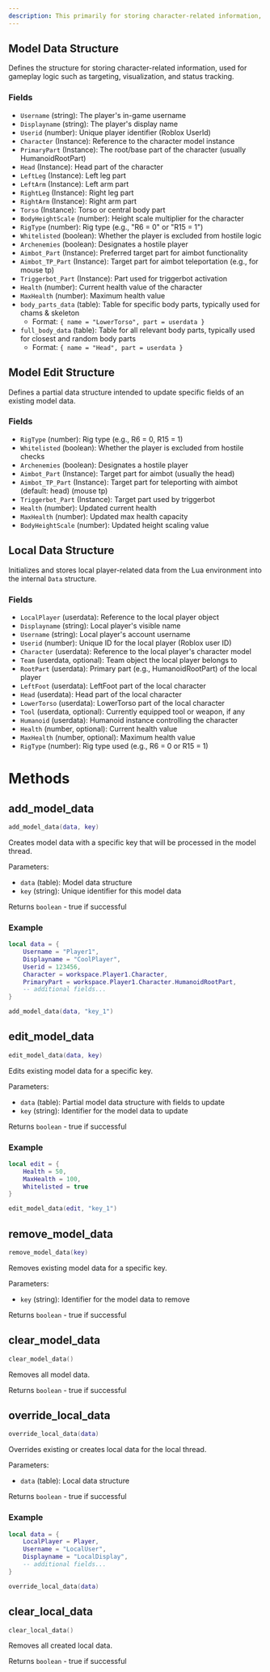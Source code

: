 ```yaml
---
description: This primarily for storing character-related information, used for gameplay logic such as targeting, visualization, and status tracking.
---
```

## Model Data Structure
Defines the structure for storing character-related information, used for gameplay logic such as targeting, visualization, and status tracking.

### Fields
- `Username` (string): The player's in-game username
- `Displayname` (string): The player's display name
- `Userid` (number): Unique player identifier (Roblox UserId)
- `Character` (Instance): Reference to the character model instance
- `PrimaryPart` (Instance): The root/base part of the character (usually HumanoidRootPart)
- `Head` (Instance): Head part of the character
- `LeftLeg` (Instance): Left leg part
- `LeftArm` (Instance): Left arm part
- `RightLeg` (Instance): Right leg part
- `RightArm` (Instance): Right arm part
- `Torso` (Instance): Torso or central body part
- `BodyHeightScale` (number): Height scale multiplier for the character
- `RigType` (number): Rig type (e.g., "R6 = 0" or "R15 = 1")
- `Whitelisted` (boolean): Whether the player is excluded from hostile logic
- `Archenemies` (boolean): Designates a hostile player
- `Aimbot_Part` (Instance): Preferred target part for aimbot functionality
- `Aimbot_TP_Part` (Instance): Target part for aimbot teleportation (e.g., for mouse tp)
- `Triggerbot_Part` (Instance): Part used for triggerbot activation
- `Health` (number): Current health value of the character
- `MaxHealth` (number): Maximum health value
- `body_parts_data` (table): Table for specific body parts, typically used for chams & skeleton
  - Format: `{ name = "LowerTorso", part = userdata }`
- `full_body_data` (table): Table for all relevant body parts, typically used for closest and random body parts
  - Format: `{ name = "Head", part = userdata }`

## Model Edit Structure
Defines a partial data structure intended to update specific fields of an existing model data.

### Fields
- `RigType` (number): Rig type (e.g., R6 = 0, R15 = 1)
- `Whitelisted` (boolean): Whether the player is excluded from hostile checks
- `Archenemies` (boolean): Designates a hostile player
- `Aimbot_Part` (Instance): Target part for aimbot (usually the head)
- `Aimbot_TP_Part` (Instance): Target part for teleporting with aimbot (default: head) (mouse tp)
- `Triggerbot_Part` (Instance): Target part used by triggerbot
- `Health` (number): Updated current health
- `MaxHealth` (number): Updated max health capacity
- `BodyHeightScale` (number): Updated height scaling value

## Local Data Structure
Initializes and stores local player-related data from the Lua environment into the internal `Data` structure.

### Fields
- `LocalPlayer` (userdata): Reference to the local player object
- `Displayname` (string): Local player's visible name
- `Username` (string): Local player's account username
- `Userid` (number): Unique ID for the local player (Roblox user ID)
- `Character` (userdata): Reference to the local player's character model
- `Team` (userdata, optional): Team object the local player belongs to
- `RootPart` (userdata): Primary part (e.g., HumanoidRootPart) of the local player
- `LeftFoot` (userdata): LeftFoot part of the local character
- `Head` (userdata): Head part of the local character
- `LowerTorso` (userdata): LowerTorso part of the local character
- `Tool` (userdata, optional): Currently equipped tool or weapon, if any
- `Humanoid` (userdata): Humanoid instance controlling the character
- `Health` (number, optional): Current health value
- `MaxHealth` (number, optional): Maximum health value
- `RigType` (number): Rig type used (e.g., R6 = 0 or R15 = 1)

# Methods

## add_model_data
```lua
add_model_data(data, key)
```
Creates model data with a specific key that will be processed in the model thread.

Parameters:
- `data` (table): Model data structure 
- `key` (string): Unique identifier for this model data

Returns `boolean` - true if successful

### Example
```lua
local data = {
    Username = "Player1",
    Displayname = "CoolPlayer",
    Userid = 123456,
    Character = workspace.Player1.Character,
    PrimaryPart = workspace.Player1.Character.HumanoidRootPart,
    -- additional fields...
}

add_model_data(data, "key_1")
```

## edit_model_data
```lua
edit_model_data(data, key)
```
Edits existing model data for a specific key.

Parameters:
- `data` (table): Partial model data structure with fields to update
- `key` (string): Identifier for the model data to update

Returns `boolean` - true if successful

### Example
```lua
local edit = {
    Health = 50,
    MaxHealth = 100,
    Whitelisted = true
}

edit_model_data(edit, "key_1")
```

## remove_model_data
```lua
remove_model_data(key)
```
Removes existing model data for a specific key.

Parameters:
- `key` (string): Identifier for the model data to remove

Returns `boolean` - true if successful

## clear_model_data
```lua
clear_model_data()
```
Removes all model data.

Returns `boolean` - true if successful

## override_local_data
```lua
override_local_data(data)
```
Overrides existing or creates local data for the local thread.

Parameters:
- `data` (table): Local data structure

Returns `boolean` - true if successful

### Example
```lua
local data = {
    LocalPlayer = Player,
    Username = "LocalUser",
    Displayname = "LocalDisplay",
    -- additional fields...
}

override_local_data(data)
```

## clear_local_data
```lua
clear_local_data()
```
Removes all created local data.

Returns `boolean` - true if successful 